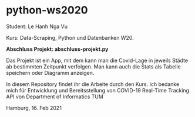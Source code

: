 # python-ws2020

Student: Le Hanh Nga Vu

Kurs: Data-Scraping, Python und Datenbanken W20. 

**Abschluss Projekt: abschluss-projekt.py**

Das Projekt ist ein App, mit dem kann man die Covid-Lage in jeweils Städte ab bestimmten Zeitpunkt verfolgen. Man kann auch die Stats als Tabelle speichern oder Diagramm anzeigen. 

In diesem Repository findet ihr die Arbeite durch den Kurs. Ich bedanke mich für Entwicklung und Bereitsstellung von COVID-19 Real-Time Tracking API von Department of Informatics TUM

Hamburg, 16. Feb 2021 
